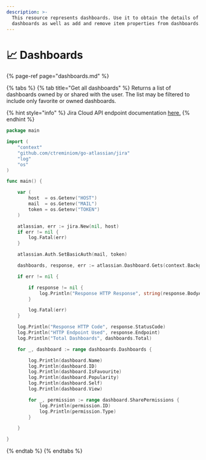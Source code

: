 ```yaml
---
description: >-
  This resource represents dashboards. Use it to obtain the details of
  dashboards as well as add and remove item properties from dashboards.
---
```


# 📈 Dashboards

{% page-ref page="dashboards.md" %}

{% tabs %}
{% tab title="Get all dashboards" %}
Returns a list of dashboards owned by or shared with the user. The list may be filtered to include only favorite or owned dashboards.

{% hint style="info" %}
Jira Cloud API endpoint documentation [here.](https://developer.atlassian.com/cloud/jira/platform/rest/v3/api-group-dashboards/#api-group-dashboards)
{% endhint %}

```go
package main

import (
	"context"
	"github.com/ctreminiom/go-atlassian/jira"
	"log"
	"os"
)

func main() {

	var (
		host  = os.Getenv("HOST")
		mail  = os.Getenv("MAIL")
		token = os.Getenv("TOKEN")
	)

	atlassian, err := jira.New(nil, host)
	if err != nil {
		log.Fatal(err)
	}

	atlassian.Auth.SetBasicAuth(mail, token)

	dashboards, response, err := atlassian.Dashboard.Gets(context.Background(), 0, 50, "my")

	if err != nil {

		if response != nil {
			log.Println("Response HTTP Response", string(response.BodyAsBytes))
		}

		log.Fatal(err)
	}

	log.Println("Response HTTP Code", response.StatusCode)
	log.Println("HTTP Endpoint Used", response.Endpoint)
	log.Println("Total Dashboards", dashboards.Total)

	for _, dashboard := range dashboards.Dashboards {

		log.Println(dashboard.Name)
		log.Println(dashboard.ID)
		log.Println(dashboard.IsFavourite)
		log.Println(dashboard.Popularity)
		log.Println(dashboard.Self)
		log.Println(dashboard.View)

		for _, permission := range dashboard.SharePermissions {
			log.Println(permission.ID)
			log.Println(permission.Type)
		}

	}

}

```
{% endtab %}
{% endtabs %}

